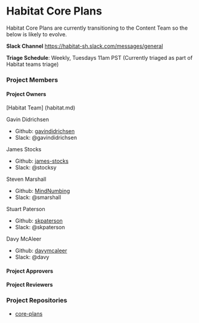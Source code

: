 # Habitat Core Plans

Habitat Core Plans are currently transitioning to the Content Team so the below is likely to evolve. 

**Slack Channel** https://habitat-sh.slack.com/messages/general

**Triage Schedule**: Weekly, Tuesdays 11am PST (Currently triaged as part of Habitat teams triage)

### Project Members

#### Project Owners


[Habitat Team] (habitat.md)

Gavin Didrichsen
  - Github: [gavindidrichsen](https://github.com/gavindidrichsen)
  - Slack: @gavindidrichsen

James Stocks
  - Github: [james-stocks](https://github.com/james-stocks)
  - Slack: @stocksy
  
Steven Marshall
  - Github: [MindNumbing](https://github.com/MindNumbing)
  - Slack: @smarshall

Stuart Paterson
  - Github: [skpaterson](https://github.com/skpaterson)
  - Slack: @skpaterson

Davy McAleer
  - Github: [davymcaleer](https://github.com/davymcaleer)
  - Slack: @davy

#### Project Approvers

#### Project Reviewers

### Project Repositories

- [core-plans](https://github.com/habitat-sh/core-plans)
